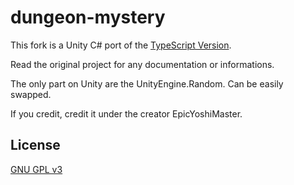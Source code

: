 # dungeon-mystery

This fork is a Unity C# port of the [TypeScript Version](https://github.com/EpicYoshiMaster/dungeon-mystery).

Read the original project for any documentation or informations.

The only part on Unity are the UnityEngine.Random. Can be easily swapped.

If you credit, credit it under the creator EpicYoshiMaster.

## License

[GNU GPL v3](LICENSE)
